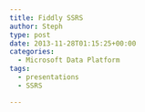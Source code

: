 ```yaml
---
title: Fiddly SSRS
author: Steph
type: post
date: 2013-11-28T01:15:25+00:00
categories:
  - Microsoft Data Platform
tags:
  - presentations
  - SSRS

---
```

